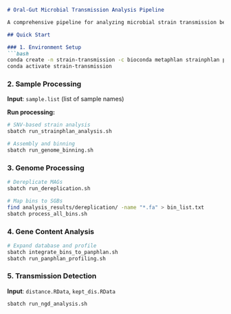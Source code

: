 ```markdown
# Oral-Gut Microbial Transmission Analysis Pipeline

A comprehensive pipeline for analyzing microbial strain transmission between oral and gut microbiomes using metagenomic data.

## Quick Start

### 1. Environment Setup
```bash
conda create -n strain-transmission -c bioconda metaphlan strainphlan panphlan phylophlan bowtie2 samtools metawrap drep r
conda activate strain-transmission
```

### 2. Sample Processing
**Input**: `sample.list` (list of sample names)

**Run processing:**
```bash
# SNV-based strain analysis
sbatch run_strainphlan_analysis.sh

# Assembly and binning
sbatch run_genome_binning.sh
```

### 3. Genome Processing
```bash
# Dereplicate MAGs
sbatch run_dereplication.sh

# Map bins to SGBs
find analysis_results/dereplication/ -name "*.fa" > bin_list.txt
sbatch process_all_bins.sh
```

### 4. Gene Content Analysis
```bash
# Expand database and profile
sbatch integrate_bins_to_panphlan.sh
sbatch run_panphlan_profiling.sh
```

### 5. Transmission Detection
**Input**: `distance.RData`, `kept_dis.RData`
```bash
sbatch run_ngd_analysis.sh
```